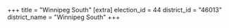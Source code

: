 +++
title = "Winnipeg South"
[extra]
election_id = 44
district_id = "46013"
district_name = "Winnipeg South"
+++

